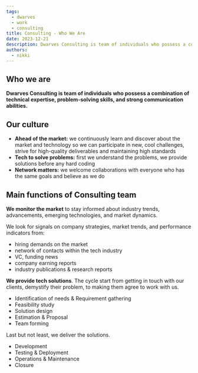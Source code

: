 ```yaml
---
tags:
  - dwarves
  - work
  - consulting
title: Consulting - Who We Are
date: 2023-12-21
description: Dwarves Consulting is team of individuals who possess a combination of technical expertise, problem-solving skills, and strong communication abilities.
authors:
  - nikki
---
```


## Who we are

**Dwarves Consulting is team of individuals who possess a combination of technical expertise, problem-solving skills, and strong communication abilities.**

## Our culture

- **Ahead of the market:** we continuously learn and discover about the market and technology so we can participate in new, cool challenges, strive for high-quality deliverables and maintaining high standards
- **Tech to solve problems:** first we understand the problems, we provide solutions before any hard coding
- **Network matters:** we welcome collaborations with everyone who has the same goals and believe as we do

## Main functions of Consulting team

**We monitor the market** to stay informed about industry trends, advancements, emerging technologies, and market dynamics.

We look for signals on company strategies, market trends, and performance indicators from:

- hiring demands on the market
- network of contacts within the tech industry
- VC, funding news
- company earning reports
- industry publications & research reports

**We provide tech solutions**. The cycle start from getting in touch with our clients, demystify their problem, to making them agree to work with us.

- Identification of needs & Requirement gathering
- Feasibility study
- Solution design
- Estimation & Proposal
- Team forming

Last but not least, we deliver the solutions.

- Development
- Testing & Deployment
- Operations & Maintenance
- Closure
